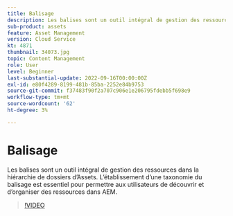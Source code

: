 ```yaml
---
title: Balisage
description: Les balises sont un outil intégral de gestion des ressources dans la hiérarchie de dossiers d’Assets. L’établissement d’une taxonomie du balisage est essentiel pour permettre aux utilisateurs de découvrir et d’organiser des ressources dans AEM.
sub-product: assets
feature: Asset Management
version: Cloud Service
kt: 4871
thumbnail: 34073.jpg
topic: Content Management
role: User
level: Beginner
last-substantial-update: 2022-09-16T00:00:00Z
exl-id: e80f4289-8199-481b-85ba-2252e84b9753
source-git-commit: f37483f90f2a707c906e1e206795fdebb5f698e9
workflow-type: tm+mt
source-wordcount: '62'
ht-degree: 3%

---
```


# Balisage

Les balises sont un outil intégral de gestion des ressources dans la hiérarchie de dossiers d’Assets. L’établissement d’une taxonomie du balisage est essentiel pour permettre aux utilisateurs de découvrir et d’organiser des ressources dans AEM.

>[!VIDEO](https://video.tv.adobe.com/v/34073/?quality=12&learn=on&hidetitle=true)
